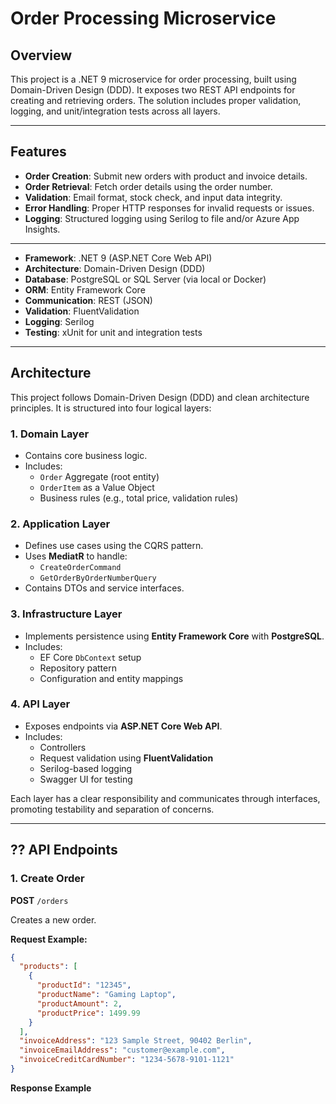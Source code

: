 # Order Processing Microservice

## Overview

This project is a .NET 9 microservice for order processing, built using Domain-Driven Design (DDD). It exposes two REST API endpoints for creating and retrieving orders. The solution includes proper validation, logging, and unit/integration tests across all layers.

---

## Features

- **Order Creation**: Submit new orders with product and invoice details.
- **Order Retrieval**: Fetch order details using the order number.
- **Validation**: Email format, stock check, and input data integrity.
- **Error Handling**: Proper HTTP responses for invalid requests or issues.
- **Logging**: Structured logging using Serilog to file and/or Azure App Insights.

---

- **Framework**: .NET 9 (ASP.NET Core Web API)
- **Architecture**: Domain-Driven Design (DDD)
- **Database**: PostgreSQL or SQL Server (via local or Docker)
- **ORM**: Entity Framework Core
- **Communication**: REST (JSON)
- **Validation**: FluentValidation
- **Logging**: Serilog
- **Testing**: xUnit for unit and integration tests

---

## Architecture

This project follows Domain-Driven Design (DDD) and clean architecture principles. It is structured into four logical layers:

### 1. Domain Layer
- Contains core business logic.
- Includes:
  - `Order` Aggregate (root entity)
  - `OrderItem` as a Value Object
  - Business rules (e.g., total price, validation rules)

### 2. Application Layer
- Defines use cases using the CQRS pattern.
- Uses **MediatR** to handle:
  - `CreateOrderCommand`
  - `GetOrderByOrderNumberQuery`
- Contains DTOs and service interfaces.

### 3. Infrastructure Layer
- Implements persistence using **Entity Framework Core** with **PostgreSQL**.
- Includes:
  - EF Core `DbContext` setup
  - Repository pattern
  - Configuration and entity mappings

### 4. API Layer
- Exposes endpoints via **ASP.NET Core Web API**.
- Includes:
  - Controllers
  - Request validation using **FluentValidation**
  - Serilog-based logging
  - Swagger UI for testing

Each layer has a clear responsibility and communicates through interfaces, promoting testability and separation of concerns.

---

## ?? API Endpoints

### 1. Create Order

**POST** `/orders`

Creates a new order.

**Request Example:**

```json
{
  "products": [
    {
      "productId": "12345",
      "productName": "Gaming Laptop",
      "productAmount": 2,
      "productPrice": 1499.99
    }
  ],
  "invoiceAddress": "123 Sample Street, 90402 Berlin",
  "invoiceEmailAddress": "customer@example.com",
  "invoiceCreditCardNumber": "1234-5678-9101-1121"
}
```

**Response Example**


